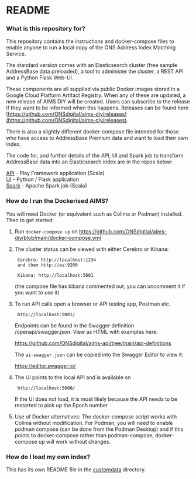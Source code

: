 # README #

### What is this repository for? ###

This repository contains the instructions and docker-compose files to enable anyone to run a local copy of the ONS Address Index Matching Service.

The standard version comes with an Elasticsearch cluster (free sample AddressBase data preloaded), a tool to administer the cluster, a REST API and a Python Flask Web-UI. 

These components are all supplied via public Docker images stored in a Google Cloud Platform Artifact Registry. When any of these are updated, a new release of AIMS DIY will be created. Users can subscribe to the release if they want to be informed when this happens. Releases can be found here [https://github.com/ONSdigital/aims-diy/releases](https://github.com/ONSdigital/aims-diy/releases).

There is also a slightly different docker-compose file intended for those who have access to AddressBase Premium data and want to load their own index. 

The code for, and further details of the API, UI and Spark job to transform AddressBase data into an Elasticsearch index are in the repos below:

[API](https://github.com/ONSdigital/aims-api) - Play Framework application (Scala)  
[UI](https://github.com/ONSdigital/address-index-ui) - Python / Flask application  
[Spark](https://github.com/ONSdigital/aims-spark) - Apache Spark job (Scala)

### How do I run the Dockerised AIMS? ###

You will need Docker (or equivalent such as Colima or Podman) installed. Then to get started:

1) Run ```docker-compose up``` on https://github.com/ONSdigital/aims-diy/blob/main/docker-compose.yml

2) The cluster status can be viewed with either Cerebro or Kibana:

        Cerebro: http://localhost:1234
        and then http://es:9200
    
        Kibana: http://localhost:5601
    (the compose file has kibana commented out, you can uncomment it if you want to use it)
    
3) To run API calls open a browser or API testing app, Postman etc.

        http://localhost:9001/
        
    Endpoints can be found in the Swagger definition /openapi/swagger.json. View as HTML with examples here: 

   https://github.com/ONSdigital/aims-api/tree/main/api-definitions
    
    The ```ai-swagger.json``` can be copied into the Swagger Editor to view it: 
    
    https://editor.swagger.io/

4) The UI points to the local API and is available on

        http://localhost:5000/

   If the UI does not load, it is most likely because the API needs to be restarted to pick up the Epoch number

5) Use of Docker alternatives: The docker-compose script works with Colima without modification. For Podman, you will need to enable podman compose (can be done from the Podman Desktop) and if this points to docker-compose rather than podman-compose, docker-compose up will work without changes.
       
### How do I load my own index? ###

This has its own README file in the [customdata](customdata/README.md) directory. 
